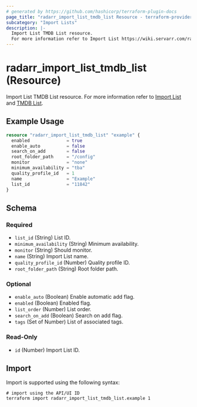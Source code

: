 ```yaml
---
# generated by https://github.com/hashicorp/terraform-plugin-docs
page_title: "radarr_import_list_tmdb_list Resource - terraform-provider-radarr"
subcategory: "Import Lists"
description: |-
  Import List TMDB List resource.
  For more information refer to Import List https://wiki.servarr.com/radarr/settings#import-lists and TMDB List https://wiki.servarr.com/radarr/supported#tmdblistimport.
---
```


# radarr_import_list_tmdb_list (Resource)

<!-- subcategory:Import Lists -->
Import List TMDB List resource.
For more information refer to [Import List](https://wiki.servarr.com/radarr/settings#import-lists) and [TMDB List](https://wiki.servarr.com/radarr/supported#tmdblistimport).

## Example Usage

```terraform
resource "radarr_import_list_tmdb_list" "example" {
  enabled              = true
  enable_auto          = false
  search_on_add        = false
  root_folder_path     = "/config"
  monitor              = "none"
  minimum_availability = "tba"
  quality_profile_id   = 1
  name                 = "Example"
  list_id              = "11842"
}
```

<!-- schema generated by tfplugindocs -->
## Schema

### Required

- `list_id` (String) List ID.
- `minimum_availability` (String) Minimum availability.
- `monitor` (String) Should monitor.
- `name` (String) Import List name.
- `quality_profile_id` (Number) Quality profile ID.
- `root_folder_path` (String) Root folder path.

### Optional

- `enable_auto` (Boolean) Enable automatic add flag.
- `enabled` (Boolean) Enabled flag.
- `list_order` (Number) List order.
- `search_on_add` (Boolean) Search on add flag.
- `tags` (Set of Number) List of associated tags.

### Read-Only

- `id` (Number) Import List ID.

## Import

Import is supported using the following syntax:

```shell
# import using the API/UI ID
terraform import radarr_import_list_tmdb_list.example 1
```
